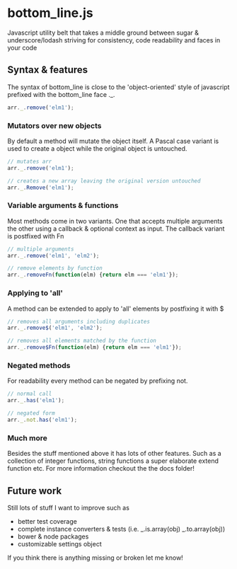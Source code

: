 # bottom_line.js

Javascript utility belt that takes a middle ground between sugar & underscore/lodash striving for consistency, code readability and faces in your code

## Syntax & features

The syntax of bottom\_line is close to the 'object-oriented' style of javascript prefixed with the bottom\_line face .\_.

```javascript
arr._.remove('elm1');
```

### Mutators over new objects

By default a method will mutate the object itself. A Pascal case variant is used to create a object while the original object is untouched.

```javascript
// mutates arr
arr._.remove('elm1');

// creates a new array leaving the original version untouched
arr._.Remove('elm1');
```

### Variable arguments & functions

Most methods come in two variants. One that accepts multiple arguments the other using a callback & optional context as input. The callback variant is postfixed with Fn

```javascript
// multiple arguments
arr._.remove('elm1', 'elm2');

// remove elements by function
arr._.removeFn(function(elm) {return elm === 'elm1'});
```

### Applying to 'all'

A method can be extended to apply to 'all' elements by postfixing it with $

```javascript
// removes all arguments including duplicates
arr._.remove$('elm1', 'elm2');

// removes all elements matched by the function
arr._.remove$Fn(function(elm) {return elm === 'elm1'});
```

### Negated methods

For readability every method can be negated by prefixing not.

```javascript
// normal call
arr._.has('elm1');

// negated form
arr._.not.has('elm1');
```

### Much more

Besides the stuff mentioned above it has lots of other features. Such as a collection of integer functions, string functions a super elaborate extend function etc. For more information checkout the the docs folder!

## Future work

Still lots of stuff I want to improve such as

- better test coverage
- complete instance converters & tests (i.e. _.is.array(obj) _.to.array(obj))
- bower & node packages
- customizable settings object

If you think there is anything missing or broken let me know!
